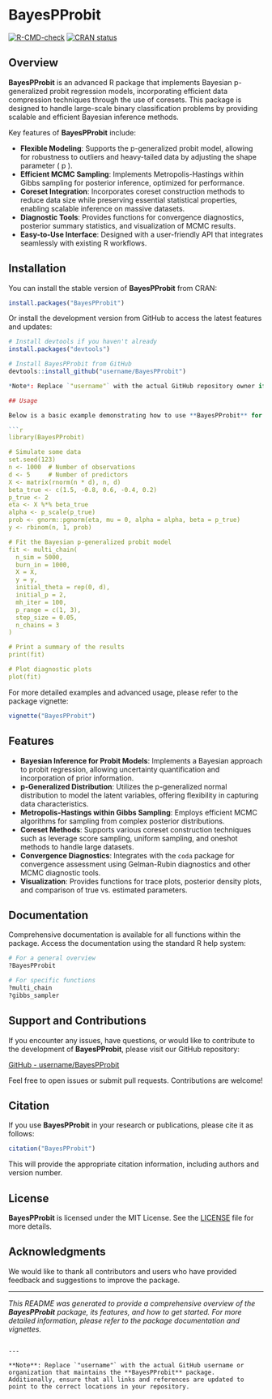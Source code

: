 # BayesPProbit

<!-- badges: start -->
[![R-CMD-check](https://github.com/username/BayesPProbit/workflows/R-CMD-check/badge.svg)](https://github.com/username/BayesPProbit/actions)
[![CRAN status](https://www.r-pkg.org/badges/version/BayesPProbit)](https://CRAN.R-project.org/package=BayesPProbit)
<!-- badges: end -->

## Overview

**BayesPProbit** is an advanced R package that implements Bayesian p-generalized probit regression models, incorporating efficient data compression techniques through the use of coresets. This package is designed to handle large-scale binary classification problems by providing scalable and efficient Bayesian inference methods.

Key features of **BayesPProbit** include:

- **Flexible Modeling**: Supports the p-generalized probit model, allowing for robustness to outliers and heavy-tailed data by adjusting the shape parameter \( p \).
- **Efficient MCMC Sampling**: Implements Metropolis-Hastings within Gibbs sampling for posterior inference, optimized for performance.
- **Coreset Integration**: Incorporates coreset construction methods to reduce data size while preserving essential statistical properties, enabling scalable inference on massive datasets.
- **Diagnostic Tools**: Provides functions for convergence diagnostics, posterior summary statistics, and visualization of MCMC results.
- **Easy-to-Use Interface**: Designed with a user-friendly API that integrates seamlessly with existing R workflows.

## Installation

You can install the stable version of **BayesPProbit** from CRAN:

```r
install.packages("BayesPProbit")
```

Or install the development version from GitHub to access the latest features and updates:

```r
# Install devtools if you haven't already
install.packages("devtools")

# Install BayesPProbit from GitHub
devtools::install_github("username/BayesPProbit")

*Note*: Replace `"username"` with the actual GitHub repository owner if necessary.

## Usage

Below is a basic example demonstrating how to use **BayesPProbit** for Bayesian p-generalized probit regression:

```r
library(BayesPProbit)

# Simulate some data
set.seed(123)
n <- 1000  # Number of observations
d <- 5     # Number of predictors
X <- matrix(rnorm(n * d), n, d)
beta_true <- c(1.5, -0.8, 0.6, -0.4, 0.2)
p_true <- 2
eta <- X %*% beta_true
alpha <- p_scale(p_true)
prob <- gnorm::pgnorm(eta, mu = 0, alpha = alpha, beta = p_true)
y <- rbinom(n, 1, prob)

# Fit the Bayesian p-generalized probit model
fit <- multi_chain(
  n_sim = 5000,
  burn_in = 1000,
  X = X,
  y = y,
  initial_theta = rep(0, d),
  initial_p = 2,
  mh_iter = 100,
  p_range = c(1, 3),
  step_size = 0.05,
  n_chains = 3
)

# Print a summary of the results
print(fit)

# Plot diagnostic plots
plot(fit)
```

For more detailed examples and advanced usage, please refer to the package vignette:

```r
vignette("BayesPProbit")
```

## Features

- **Bayesian Inference for Probit Models**: Implements a Bayesian approach to probit regression, allowing uncertainty quantification and incorporation of prior information.
- **p-Generalized Distribution**: Utilizes the p-generalized normal distribution to model the latent variables, offering flexibility in capturing data characteristics.
- **Metropolis-Hastings within Gibbs Sampling**: Employs efficient MCMC algorithms for sampling from complex posterior distributions.
- **Coreset Methods**: Supports various coreset construction techniques such as leverage score sampling, uniform sampling, and oneshot methods to handle large datasets.
- **Convergence Diagnostics**: Integrates with the `coda` package for convergence assessment using Gelman-Rubin diagnostics and other MCMC diagnostic tools.
- **Visualization**: Provides functions for trace plots, posterior density plots, and comparison of true vs. estimated parameters.

## Documentation

Comprehensive documentation is available for all functions within the package. Access the documentation using the standard R help system:

```r
# For a general overview
?BayesPProbit

# For specific functions
?multi_chain
?gibbs_sampler
```

## Support and Contributions

If you encounter any issues, have questions, or would like to contribute to the development of **BayesPProbit**, please visit our GitHub repository:

[GitHub - username/BayesPProbit](https://github.com/username/BayesPProbit)

Feel free to open issues or submit pull requests. Contributions are welcome!

## Citation

If you use **BayesPProbit** in your research or publications, please cite it as follows:

```r
citation("BayesPProbit")
```

This will provide the appropriate citation information, including authors and version number.

## License

**BayesPProbit** is licensed under the MIT License. See the [LICENSE](https://github.com/username/BayesPProbit/blob/master/LICENSE) file for more details.

## Acknowledgments

We would like to thank all contributors and users who have provided feedback and suggestions to improve the package.

---

*This README was generated to provide a comprehensive overview of the **BayesPProbit** package, its features, and how to get started. For more detailed information, please refer to the package documentation and vignettes.*
```

---

**Note**: Replace `"username"` with the actual GitHub username or organization that maintains the **BayesPProbit** package. Additionally, ensure that all links and references are updated to point to the correct locations in your repository.